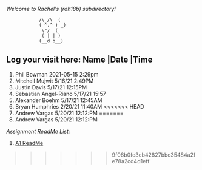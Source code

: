 *Welcome to Rachel's (rah18b) subdirectory!*

 				/\_/\  (
 				( ^.^ ) _)
  				 \"/  (
				 ( | | )
				(__d b__)



Log your visit here: 
Name				|Date		|Time
-------------------------------------------------------
1. Phil Bowman			2021-05-15	2:29pm
2. Mitchell Mujwit      5/16/21   2:49PM
3. Justin Davis         5/17/21     12:15PM
4. Sebastian Angel-Riano 5/17/21    15:57
5. Alexander Boehm       5/17/21    12:45AM
6. Bryan Humphries		2/20/21		11:40AM
<<<<<<< HEAD
7. Andrew Vargas		5/20/21		12:12:PM
=======
7. Andrew Vargas		5/20/21		12:12:PM


*Assignment ReadMe List:*

1. [A1 ReadMe](a1_tip_calculator/README.md)

>>>>>>> 9f06b0fe3cb42827bbc35484a2fe78a2cd4d1eff
